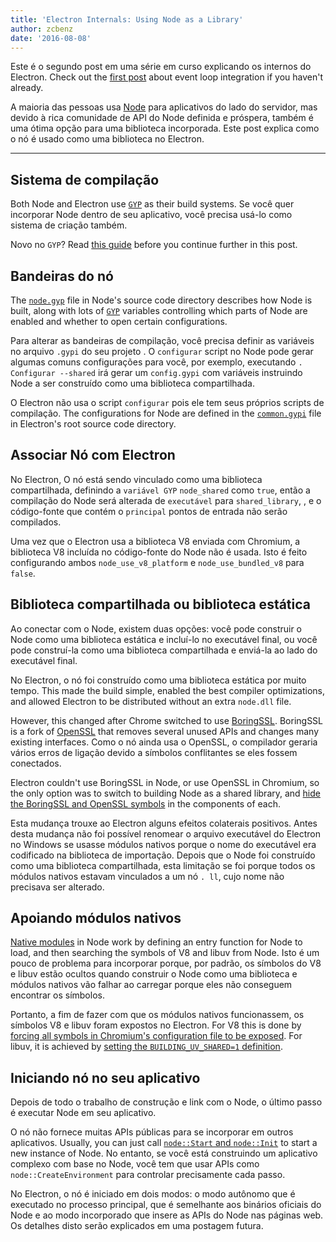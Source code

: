 ```yaml
---
title: 'Electron Internals: Using Node as a Library'
author: zcbenz
date: '2016-08-08'
---
```


Este é o segundo post em uma série em curso explicando os internos do Electron. Check out the [first post][event-loop] about event loop integration if you haven't already.

A maioria das pessoas usa [Node](https://nodejs.org) para aplicativos do lado do servidor, mas devido à rica comunidade de API do Node definida e próspera, também é uma ótima opção para uma biblioteca incorporada. Este post explica como o nó é usado como uma biblioteca no Electron.

---

## Sistema de compilação

Both Node and Electron use [`GYP`][gyp] as their build systems. Se você quer incorporar Node dentro de seu aplicativo, você precisa usá-lo como sistema de criação também.

Novo no `GYP`? Read [this guide][gyp-docs] before you continue further in this post.

## Bandeiras do nó

The [`node.gyp`][nodegyp] file in Node's source code directory describes how Node is built, along with lots of [`GYP`][gyp] variables controlling which parts of Node are enabled and whether to open certain configurations.

Para alterar as bandeiras de compilação, você precisa definir as variáveis no arquivo `.gypi` do seu projeto . O `configurar` script no Node pode gerar algumas comuns configurações para você, por exemplo, executando `. Configurar --shared` irá gerar um `config.gypi` com variáveis instruindo Node a ser construído como uma biblioteca compartilhada.

O Electron não usa o script `configurar` pois ele tem seus próprios scripts de compilação. The configurations for Node are defined in the [`common.gypi`][commongypi] file in Electron's root source code directory.

## Associar Nó com Electron

No Electron, O nó está sendo vinculado como uma biblioteca compartilhada, definindo a `variável GYP` `node_shared` como `true`, então a compilação do Node será alterada de `executável` para `shared_library`, , e o código-fonte que contém o `principal` pontos de entrada não serão compilados.

Uma vez que o Electron usa a biblioteca V8 enviada com Chromium, a biblioteca V8 incluída no código-fonte do Node não é usada. Isto é feito configurando ambos `node_use_v8_platform` e `node_use_bundled_v8` para `false`.

## Biblioteca compartilhada ou biblioteca estática

Ao conectar com o Node, existem duas opções: você pode construir o Node como uma biblioteca estática e incluí-lo no executável final, ou você pode construí-la como uma biblioteca compartilhada e enviá-la ao lado do executável final.

No Electron, o nó foi construído como uma biblioteca estática por muito tempo. This made the build simple, enabled the best compiler optimizations, and allowed Electron to be distributed without an extra `node.dll` file.

However, this changed after Chrome switched to use [BoringSSL][boringssl]. BoringSSL is a fork of [OpenSSL][openssl] that removes several unused APIs and changes many existing interfaces. Como o nó ainda usa o OpenSSL, o compilador geraria vários erros de ligação devido a símbolos conflitantes se eles fossem conectados.

Electron couldn't use BoringSSL in Node, or use OpenSSL in Chromium, so the only option was to switch to building Node as a shared library, and [hide the BoringSSL and OpenSSL symbols][openssl-hide] in the components of each.

Esta mudança trouxe ao Electron alguns efeitos colaterais positivos. Antes desta mudança não foi possível renomear o arquivo executável do Electron no Windows se usasse módulos nativos porque o nome do executável era codificado na biblioteca de importação. Depois que o Node foi construído como uma biblioteca compartilhada, esta limitação se foi porque todos os módulos nativos estavam vinculados a um nó `. ll`, cujo nome não precisava ser alterado.

## Apoiando módulos nativos

[Native modules][native-modules] in Node work by defining an entry function for Node to load, and then searching the symbols of V8 and libuv from Node. Isto é um pouco de problema para incorporar porque, por padrão, os símbolos do V8 e libuv estão ocultos quando construir o Node como uma biblioteca e módulos nativos vão falhar ao carregar porque eles não conseguem encontrar os símbolos.

Portanto, a fim de fazer com que os módulos nativos funcionassem, os símbolos V8 e libuv foram expostos no Electron. For V8 this is done by [forcing all symbols in Chromium's configuration file to be exposed][v8-expose]. For libuv, it is achieved by [setting the `BUILDING_UV_SHARED=1` definition][libuv-expose].

## Iniciando nó no seu aplicativo

Depois de todo o trabalho de construção e link com o Node, o último passo é executar Node em seu aplicativo.

O nó não fornece muitas APIs públicas para se incorporar em outros aplicativos. Usually, you can just call [`node::Start` and `node::Init`][node-start] to start a new instance of Node. No entanto, se você está construindo um aplicativo complexo com base no Node, você tem que usar APIs como `node::CreateEnvironment` para controlar precisamente cada passo.

No Electron, o nó é iniciado em dois modos: o modo autônomo que é executado no processo principal, que é semelhante aos binários oficiais do Node e ao modo incorporado que insere as APIs do Node nas páginas web. Os detalhes disto serão explicados em uma postagem futura.

[gyp]: https://gyp.gsrc.io
[nodegyp]: https://github.com/nodejs/node/blob/v6.3.1/node.gyp
[commongypi]: https://github.com/electron/electron/blob/master/common.gypi
[openssl-hide]: https://github.com/electron/electron/blob/v1.3.2/common.gypi#L209-L218
[v8-expose]: https://github.com/electron/libchromiumcontent/blob/v51.0.2704.61/chromiumcontent/chromiumcontent.gypi#L104-L122
[libuv-expose]: https://github.com/electron/electron/blob/v1.3.2/common.gypi#L219-L228
[node-start]: https://github.com/nodejs/node/blob/v6.3.1/src/node.h#L187-L191
[event-loop]: https://electronjs.org/blog/2016/07/28/electron-internals-node-integration
[gyp-docs]: https://gyp.gsrc.io/docs/UserDocumentation.md
[native-modules]: https://nodejs.org/api/addons.html
[boringssl]: https://boringssl.googlesource.com/boringssl
[openssl]: https://www.openssl.org

